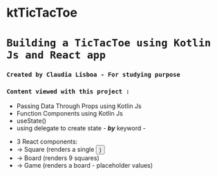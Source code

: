 # ktTicTacToe
# `Building a TicTacToe using Kotlin Js and React app`

### `Created by Claudia Lisboa - For studying purpose` 

### `Content viewed with this project :`

- Passing Data Through Props using Kotlin Js
- Function Components  using Kotlin Js
- useState()
- using delegate to create state - ***by*** keyword - 

* 3 React components:
* -> Square (renders a single <button>)
* -> Board (renders 9 squares)
* -> Game (renders a board - placeholder values)
 